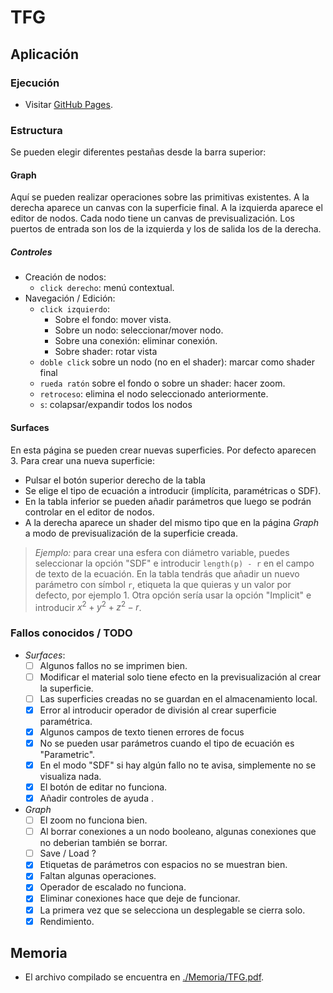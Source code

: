 # TFG

## Aplicación

### Ejecución

- Visitar [GitHub Pages](https://daniel2000815.github.io/SDF-Visualizer/).

### Estructura

Se pueden elegir diferentes pestañas desde la barra superior:

#### Graph

Aquí se pueden realizar operaciones sobre las primitivas existentes. A la derecha aparece un canvas con la superficie final. A la izquierda aparece el editor de nodos. Cada nodo tiene un canvas de previsualización. Los puertos de entrada son los de la izquierda y los de salida los de la derecha.

##### Controles

- Creación de nodos:
  - `click derecho`: menú contextual.
- Navegación / Edición:
  - `click izquierdo`:
    - Sobre el fondo: mover vista.
    - Sobre un nodo: seleccionar/mover nodo.
    - Sobre una conexión: eliminar conexión.
    - Sobre shader: rotar vista
  - `doble click` sobre un nodo (no en el shader): marcar como shader final
  - `rueda ratón` sobre el fondo o sobre un shader: hacer zoom.
  - `retroceso`: elimina el nodo seleccionado anteriormente.
  - `s`: colapsar/expandir todos los nodos

#### Surfaces

En esta página se pueden crear nuevas superficies. Por defecto aparecen 3. Para crear una nueva superficie:

- Pulsar el botón superior derecho de la tabla
- Se elige el tipo de ecuación a introducir (implícita, paramétricas o SDF).
- En la tabla inferior se pueden añadir parámetros que luego se podrán controlar en el editor de nodos.
- A la derecha aparece un shader del mismo tipo que en la página _Graph_ a modo de previsualización de la superficie creada.

> _Ejemplo:_ para crear una esfera con diámetro variable, puedes seleccionar la opción "SDF" e introducir `length(p) - r` en el campo de texto de la ecuación. En la tabla tendrás que añadir un nuevo parámetro con símbol `r`, etiqueta la que quieras y un valor por defecto, por ejemplo $1$. Otra opción sería usar la opción "Implicit" e introducir $x^2+y^2+z^2-r$.

### Fallos conocidos / TODO

- _Surfaces_:
  - [ ] Algunos fallos no se imprimen bien.
  - [ ] Modificar el material solo tiene efecto en la previsualización al crear la superficie.
  - [ ] Las superficies creadas no se guardan en el almacenamiento local.
  - [x] Error al introducir operador de división al crear superficie paramétrica.
  - [x] Algunos campos de texto tienen errores de focus
  - [x] No se pueden usar parámetros cuando el tipo de ecuación es "Parametric".
  - [x] En el modo "SDF" si hay algún fallo no te avisa, simplemente no se visualiza nada.
  - [x] El botón de editar no funciona.
  - [x] Añadir controles de ayuda .
- _Graph_
  - [ ] El zoom no funciona bien.
  - [ ] Al borrar conexiones a un nodo booleano, algunas conexiones que no deberian también se borrar.
  - [ ] Save / Load ?
  - [x] Etiquetas de parámetros con espacios no se muestran bien.
  - [x] Faltan algunas operaciones.
  - [x] Operador de escalado no funciona.
  - [x] Eliminar conexiones hace que deje de funcionar.
  - [x] La primera vez que se selecciona un desplegable se cierra solo.
  - [x] Rendimiento.

## Memoria

- El archivo compilado se encuentra en [./Memoria/TFG.pdf](./Memoria/TFG.pdf).
